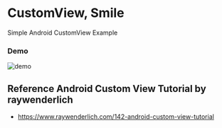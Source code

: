 # CustomView, Smile

Simple Android CustomView Example

  
### Demo
![demo](https://github.com/superbderrick/AndroidFeatures/blob/CustomView/Smile/demo/customview.gif)


## Reference Android Custom View Tutorial by raywenderlich
- https://www.raywenderlich.com/142-android-custom-view-tutorial









